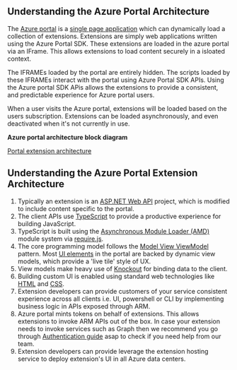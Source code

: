 <!-- TODO: deprecate this document and replace it with portalfx-extensions-architecture.md -->

## Understanding the Azure Portal Architecture

The [Azure portal](http://portal.azure.com) is a [single page application](http://en.wikipedia.org/wiki/Single-page_application) which can dynamically load a collection of extensions. Extensions are simply web applications written using the Azure Portal SDK. These extensions are loaded in the azure portal via an IFrame. This allows extensions to load content securely in a isloated context.

The IFRAMEs loaded by the portal are entirely hidden. The scripts loaded by these IFRAMEs interact with the portal using Azure Portal SDK APIs. Using the Azure portal SDK APis allows the extensions to provide a consistent, and predictable experience for Azure portal users.

When a user visits the Azure portal, extensions will be loaded based on the users subscription. Extensions can be loaded asynchronously, and even deactivated when it's not currently in use.

**Azure portal architecture block diagram**

[Portal extension architecture](../media/portalfx-deployment/deployment.png)

## Understanding the Azure Portal Extension Architecture

1. Typically an extension is an [ASP.NET Web API](http://www.asp.net/web-api) project, which is modified to include content specific to the portal.
1. The client APIs use [TypeScript](http://www.typescriptlang.org/) to provide a productive experience for building JavaScript.
1. TypeScript is built using the [Asynchronous Module Loader (AMD)](http://requirejs.org/docs/whyamd.html) module system via [require.js](http://requirejs.org/).
1. The core programming model follows the [Model View ViewModel](http://en.wikipedia.org/wiki/Model_View_ViewModel) pattern. Most [UI elements](portalfx-ui-concepts.md) in the portal are backed by dynamic view models, which provide a 'live tile' style of UX.
1. View models make heavy use of [Knockout](http://knockoutjs.com/) for binding data to the client.
1. Building custom UI is enabled using standard web technologies like [HTML](https://developer.mozilla.org/en-US/docs/Web/HTML) and [CSS](https://developer.mozilla.org/en-US/docs/Web/CSS).
1. Extension developers can provide customers of your service consistent experience across all clients i.e. UI, powershell or CLI by implementing business logic in APIs exposed through ARM.
1. Azure portal mints tokens on behalf of extensions. This allows extensions to invoke ARM APIs out of the box. In case your extension needs to invoke services such as Graph then we recommend you go through [Authentication guide](portalfx-authentication.md) asap to check if you need help from our team.
1. Extension developers can provide leverage the extension hosting service to deploy extension's UI in all Azure data centers.



